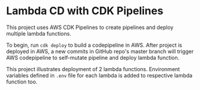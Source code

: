# Lambda CD with CDK Pipelines

This project uses AWS CDK Pipelines to create pipelines and deploy multiple lambda functions.

To begin, run `cdk deploy` to build a codepipeline in AWS. After project is deployed in AWS, a new commits in GitHub repo's master branch will trigger AWS codepipeline to self-mutate pipeline and deploy lambda function. 

This project illustrates deployment of 2 lambda functions. Environment variables defined in `.env` file for each lambda is added to respective lambda function too. 
